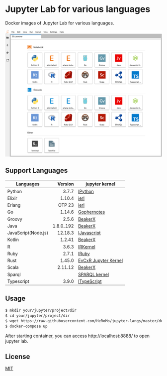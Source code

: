 # Jupyter Lab for various languages

Docker images of Jupyter Lab for various languages.

![Launcher](./doc/launcher.png)

## Support Languages

|Languages|Version|jupyter kernel|
|---|--:|---|
| Python|3.7.7|[IPython](https://ipython.org/)|
| Elixir|1.10.4|[ierl](https://github.com/filmor/ierl)|
| Erlang|OTP 23|[ierl](https://github.com/filmor/ierl)|
| Go|1.14.6|[Gophernotes](https://github.com/gopherdata/gophernotes)|
| Groovy|2.5.6|[BeakerX](http://beakerx.com/)|
| Java |1.8.0_192|[BeakerX](http://beakerx.com/)|
| JavaScript(Node.js)|12.18.3|[IJavascript](https://github.com/n-riesco/ijavascript)|
| Kotlin|1.2.41|[BeakerX](http://beakerx.com/)|
| R |3.6.3|[IRKernel](http://irkernel.github.io/)|
| Ruby| 2.7.1 |[IRuby](https://github.com/SciRuby/iruby)|
| Rust |1.45.0|[EvCxR Jupyter Kernel](https://github.com/google/evcxr/tree/master/evcxr_jupyter)|
| Scala |2.11.12|[BeakerX](http://beakerx.com/)|
| Sparql||[SPARQL kernel](https://github.com/paulovn/sparql-kernel)|
| Typescript| 3.9.0 | [ITypeScript](https://github.com/nearbydelta/itypescript)|

## Usage 

```bash
$ mkdir your/jupyter/project/dir
$ cd your/jupyter/project/dir
$ wget https://raw.githubusercontent.com/HeRoMo/jupyter-langs/master/docker-compose.yml
$ docker-compose up
```

After starting container, you can access http://localhost:8888/ to open jupyter lab.

## License

[MIT](License.txt)
